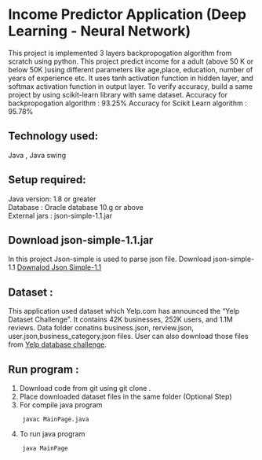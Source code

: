 # Income Predictor Application (Deep Learning - Neural Network)

This project is implemented  3 layers backpropogation algorithm from scratch using python. 
This project predict income for a adult (above 50 K or below 50K )using different parameters like age,place, education, number of years of experience etc. It uses tanh activation function in hidden layer, and softmax activation function in output layer.
To verify accuracy, build a same project by using scikit-learn library with same dataset. 
Accuracy for backpropogation algorithm : 93.25%
Accuracy for Scikit Learn algorithm : 95.78%


## Technology used: <br />
Java , Java swing <br />

## Setup required:<br />
Java version: 1.8 or greater<br />
Database : Oracle database 10.g or above<br />
External jars : json-simple-1.1.jar


## Download json-simple-1.1.jar <br />
In this project Json-simple is used to parse json file. 
Download json-simple-1.1 [Downalod Json Simple-1.1](http://www.java2s.com/Code/Jar/j/Downloadjsonsimple11jar.htm)


## Dataset :<br />
This application used dataset which Yelp.com has announced the “Yelp Dataset Challenge”. It contains 42K businesses, 252K users, and 1.1M reviews. Data folder conatins business.json, rerview.json, user.json,business_category.json files.
User can also download those files from  [Yelp database challenge](https://www.yelp.com/dataset).  

## Run program : <br />
1. Download code from git  using  git clone .
2. Place downloaded dataset files in the same folder (Optional Step)
3. For  compile java program 
```
	javac MainPage.java
```	
4. To run java program 
```
	java MainPage
```

